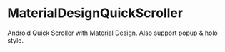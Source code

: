 # MaterialDesignQuickScroller
Android Quick Scroller with Material Design.
Also support popup &amp; holo style.
